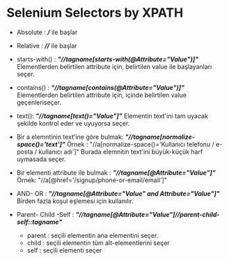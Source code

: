 # Selenium Selectors by XPATH

- Absolute : ***/*** ile başlar

- Relative : ***//*** ile başlar

- starts-with() : ***"//tagname[starts-with(@Attribute="Value")]"***
Elementlerden belirtilen attribute için, belirtilen value ile başlayanları seçer.

- contains() : ***"//tagname[contains(@Attribute="Value")]"***
Elementlerden belirtilen attribute için, içinde belirtilen value geçenleriseçer.

- text(): ***"//tagname[text()="Value"]"***
Elementin text'ini tam uyacak şekilde kontrol eder ve uyuyorsa seçer.

- Bir a elemntinin text'ine göre bulmak:  ***"//tagname[normalize-space()='text']"***
Örnek :  "//a[normalize-space()='Kullanıcı telefonu / e-posta / kullanıcı adı']"
Burada elemnitin text'ini büyük-küçük harf uymasada seçer.

- Bir elementi attribute ile bulmak : ***"//tagname[@Attribute="Value"]"***
Örnek: "//a[@href='/signup/phone-or-email/email']"

- AND- OR : ***"//tagname[@Attribute="Value" and Attribute="Value"]"***
Birden fazla koşul eşlemesi için kullanılır.

- Parent- Child -Self : ***"//tagname[@Attribute="Value"]//parent-child-self::tagname"***
  - parent  : seçili elementin ana elementini seçer.
  - child   : seçili elementin tüm alt-elementlerini seçer
  - self    : seçili elementi seçer
